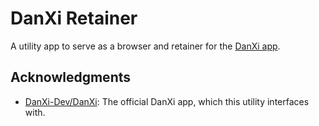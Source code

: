# DanXi Retainer

A utility app to serve as a browser and retainer for the [DanXi app](https://github.com/DanXi-Dev/DanXi).

## Acknowledgments

- [DanXi-Dev/DanXi](https://github.com/DanXi-Dev/DanXi): The official DanXi app, which this utility interfaces with.
